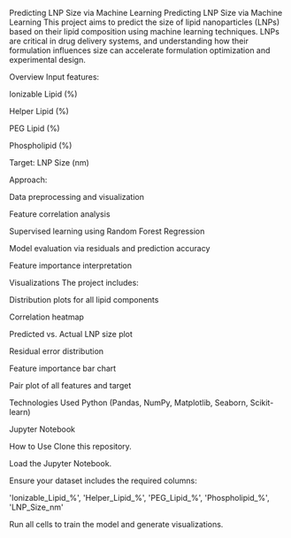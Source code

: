 Predicting LNP Size via Machine Learning
Predicting LNP Size via Machine Learning
This project aims to predict the size of lipid nanoparticles (LNPs) based on their lipid composition using machine learning techniques. LNPs are critical in drug delivery systems, and understanding how their formulation influences size can accelerate formulation optimization and experimental design.

Overview
Input features:

Ionizable Lipid (%)

Helper Lipid (%)

PEG Lipid (%)

Phospholipid (%)

Target: LNP Size (nm)

Approach:

Data preprocessing and visualization

Feature correlation analysis

Supervised learning using Random Forest Regression

Model evaluation via residuals and prediction accuracy

Feature importance interpretation

Visualizations
The project includes:

Distribution plots for all lipid components

Correlation heatmap

Predicted vs. Actual LNP size plot

Residual error distribution

Feature importance bar chart

Pair plot of all features and target

Technologies Used
Python (Pandas, NumPy, Matplotlib, Seaborn, Scikit-learn)

Jupyter Notebook

How to Use
Clone this repository.

Load the Jupyter Notebook.

Ensure your dataset includes the required columns:

'Ionizable_Lipid_%', 'Helper_Lipid_%', 'PEG_Lipid_%', 'Phospholipid_%', 'LNP_Size_nm'

Run all cells to train the model and generate visualizations.
